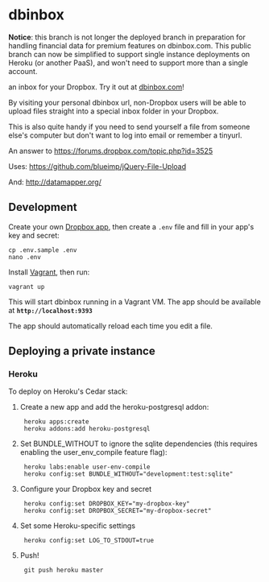 dbinbox
=======

**Notice**: this branch is not longer the deployed branch in preparation for handling financial data for premium features on dbinbox.com. This public branch can now be simplified to support single instance deployments on Heroku (or another PaaS), and won't need to support more than a single account.

an inbox for your Dropbox. Try it out at [dbinbox.com](http://dbinbox.com)!

By visiting your personal dbinbox url, non-Dropbox users will be able to upload files straight into a special inbox folder in your Dropbox.

This is also quite handy if you need to send yourself a file from someone else's computer but don't want to log into email or remember a tinyurl.

An answer to https://forums.dropbox.com/topic.php?id=3525

Uses: https://github.com/blueimp/jQuery-File-Upload

And: http://datamapper.org/


## Development

Create your own [Dropbox app](https://www.dropbox.com/developers/apps), then
create a `.env` file and fill in your app's key and secret:

    cp .env.sample .env
    nano .env

Install [Vagrant](https://www.vagrantup.com/), then run:

    vagrant up

This will start dbinbox running in a Vagrant VM. The app should be available at
**`http://localhost:9393`**

The app should automatically reload each time you edit a file.


## Deploying a private instance

### Heroku

To deploy on Heroku's Cedar stack:

1. Create a new app and add the heroku-postgresql addon:

        heroku apps:create
        heroku addons:add heroku-postgresql

2. Set BUNDLE_WITHOUT to ignore the sqlite dependencies (this requires
   enabling the user_env_compile feature flag):

        heroku labs:enable user-env-compile
        heroku config:set BUNDLE_WITHOUT="development:test:sqlite"

3. Configure your Dropbox key and secret

        heroku config:set DROPBOX_KEY="my-dropbox-key"
        heroku config:set DROPBOX_SECRET="my-dropbox-secret"

4. Set some Heroku-specific settings

        heroku config:set LOG_TO_STDOUT=true

5. Push!

        git push heroku master
